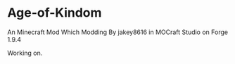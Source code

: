 # Age-of-Kindom
An Minecraft Mod Which Modding By jakey8616 in MOCraft Studio on Forge 1.9.4

Working on.
